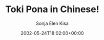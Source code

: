 ---
title: 'Toki Pona in Chinese!'
posts: 1
hash: 't19'
author: 'Sonja Elen Kisa'
date: 2002-05-24T18:02:00+00:00
sources:
  - http://forums.tokipona.org/viewtopic.php%3Ft=19.html
tags:
  - linkrot
  - english
  - esperanto
---